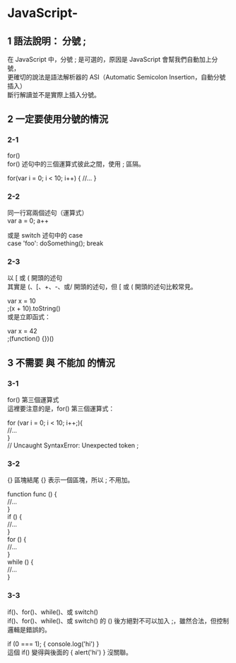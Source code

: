 # JavaScript-

## 1 語法說明：  分號 ;
在 JavaScript 中，分號 ; 是可選的，原因是 JavaScript 會幫我們自動加上分號，  
更確切的說法是語法解析器的 ASI（Automatic Semicolon Insertion，自動分號插入）  
斷行解讀並不是實際上插入分號。


## 2  一定要使用分號的情況   

### 2-1
for()  
for() 述句中的三個運算式彼此之間，使用 ; 區隔。   

for(var i = 0; i < 10; i++) {
 //...
}

### 2-2 
同一行寫兩個述句（運算式）  
var a = 0; a++

或是 switch 述句中的 case  
case 'foo': doSomething(); break

### 2-3
以 [ 或 ( 開頭的述句  
其實是 (、[、+、-、或/ 開頭的述句，但 [ 或 ( 開頭的述句比較常見。  

var x = 10  
;(x + 10).toString()  
或是立即函式：  

var x = 42  
;(function() {})()  


## 3 不需要 與 不能加 的情況

### 3-1
for() 第三個運算式  
這裡要注意的是，for() 第三個運算式：  

for (var i = 0; i < 10; i++;){  
  //...  
}  
// Uncaught SyntaxError: Unexpected token ;  

### 3-2

{} 區塊結尾
{} 表示一個區塊，所以 ; 不用加。

function func () {  
  //...  
}  
if () {  
  //...  
}  
for () {  
  //...  
}  
while () {  
  //...  
}  

### 3-3
if()、for()、while()、或 switch()  
if()、for()、while()、或 switch() 的 () 後方絕對不可以加入 ;，雖然合法，但控制邏輯是錯誤的。

if (0 === 1); { console.log('hi') }  
這個 if() 變得與後面的 { alert('hi') } 沒關聯。